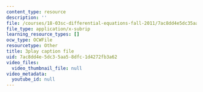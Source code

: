 ```yaml
---
content_type: resource
description: ''
file: /courses/18-03sc-differential-equations-fall-2011/7ac8dd4e5dc35aa58dfc1d4272fb3a62_vP-oRQqmeg4.vtt
file_type: application/x-subrip
learning_resource_types: []
ocw_type: OCWFile
resourcetype: Other
title: 3play caption file
uid: 7ac8dd4e-5dc3-5aa5-8dfc-1d4272fb3a62
video_files:
  video_thumbnail_file: null
video_metadata:
  youtube_id: null
---
```

